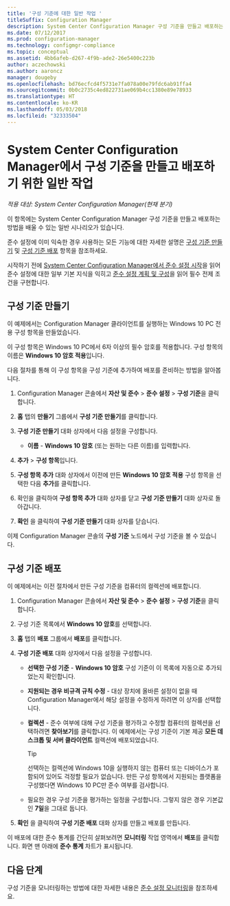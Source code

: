 ```yaml
---
title: '구성 기준에 대한 일반 작업 '
titleSuffix: Configuration Manager
description: System Center Configuration Manager 구성 기준을 만들고 배포하는 방법을 알아봅니다.
ms.date: 07/12/2017
ms.prod: configuration-manager
ms.technology: configmgr-compliance
ms.topic: conceptual
ms.assetid: 4bb6afeb-d267-4f9b-ade2-26e5400c223b
author: aczechowski
ms.author: aaroncz
manager: dougeby
ms.openlocfilehash: bd76ecfcd4f5731e7fa078a00e79fdc6ab91ffa4
ms.sourcegitcommit: 0b0c2735c4ed822731ae069b4cc1380e89e78933
ms.translationtype: HT
ms.contentlocale: ko-KR
ms.lasthandoff: 05/03/2018
ms.locfileid: "32333504"
---
```

# <a name="common-tasks-for-creating-and-deploying-configuration-baselines-with-system-center-configuration-manager"></a>System Center Configuration Manager에서 구성 기준을 만들고 배포하기 위한 일반 작업

*적용 대상: System Center Configuration Manager(현재 분기)*

이 항목에는 System Center Configuration Manager 구성 기준을 만들고 배포하는 방법을 배울 수 있는 일반 시나리오가 있습니다.  

 준수 설정에 이미 익숙한 경우 사용하는 모든 기능에 대한 자세한 설명은 [구성 기준 만들기](../../compliance/deploy-use/create-configuration-baselines.md) 및 [구성 기준 배포](../../compliance/deploy-use/deploy-configuration-baselines.md) 항목을 참조하세요.  

 시작하기 전에 [System Center Configuration Manager에서 준수 설정 시작](../../compliance/get-started/get-started-with-compliance-settings.md)을 읽어 준수 설정에 대한 일부 기본 지식을 익히고 [준수 설정 계획 및 구성](../../compliance/plan-design/plan-for-and-configure-compliance-settings.md)을 읽어 필수 전제 조건을 구현합니다.  

## <a name="create-a-configuration-baseline"></a>구성 기준 만들기  
 이 예제에서는 Configuration Manager 클라이언트를 실행하는 Windows 10 PC 전용 구성 항목을 만들었습니다.  

 이 구성 항목은 Windows 10 PC에서 6자 이상의 필수 암호를 적용합니다. 구성 항목의 이름은 **Windows 10 암호 적용**입니다.  

다음 절차를 통해 이 구성 항목을 구성 기준에 추가하여 배포를 준비하는 방법을 알아봅니다.  

1.  Configuration Manager 콘솔에서 **자산 및 준수** > **준수 설정** > **구성 기준**을 클릭합니다.  

3.  **홈** 탭의 **만들기** 그룹에서 **구성 기준 만들기**를 클릭합니다.  

4.  **구성 기준 만들기** 대화 상자에서 다음 설정을 구성합니다.  

    -   **이름** - **Windows 10 암호** (또는 원하는 다른 이름)를 입력합니다.  

5.  **추가** > **구성 항목**입니다.  

6.  **구성 항목 추가** 대화 상자에서 이전에 만든 **Windows 10 암호 적용** 구성 항목을 선택한 다음 **추가**를 클릭합니다.  

7.  확인을 클릭하여 **구성 항목 추가** 대화 상자를 닫고 **구성 기준 만들기** 대화 상자로 돌아갑니다.

8.  **확인** 을 클릭하여 **구성 기준 만들기** 대화 상자를 닫습니다.  

 이제 Configuration Manager 콘솔의 **구성 기준** 노드에서 구성 기준을 볼 수 있습니다.  

## <a name="deploy-the-configuration-baseline"></a>구성 기준 배포  
 이 예제에서는 이전 절차에서 만든 구성 기준을 컴퓨터의 컬렉션에 배포합니다.  

1.  Configuration Manager 콘솔에서 **자산 및 준수** > **준수 설정** > **구성 기준**을 클릭합니다.  

3.  구성 기준 목록에서 **Windows 10 암호**를 선택합니다.  

4.  **홈** 탭의 **배포** 그룹에서 **배포**를 클릭합니다.  

5.  **구성 기준 배포** 대화 상자에서 다음 설정을 구성합니다.  

    -   **선택한 구성 기준** - **Windows 10 암호** 구성 기준이 이 목록에 자동으로 추가되었는지 확인합니다.  

    -   **지원되는 경우 비규격 규칙 수정** - 대상 장치에 올바른 설정이 없을 때 Configuration Manager에서 해당 설정을 수정하게 하려면 이 상자를 선택합니다.  

    -   **컬렉션** - 준수 여부에 대해 구성 기준을 평가하고 수정할 컴퓨터의 컬렉션을 선택하려면 **찾아보기**를 클릭합니다. 이 예제에서는 구성 기준이 기본 제공 **모든 데스크톱 및 서버 클라이언트** 컬렉션에 배포되었습니다.  

        > [!TIP]  
        >  선택하는 컬렉션에 Windows 10을 실행하지 않는 컴퓨터 또는 디바이스가 포함되어 있어도 걱정할 필요가 없습니다. 만든 구성 항목에서 지원되는 플랫폼을 구성했다면 Windows 10 PC만 준수 여부를 검사합니다.  

    -   필요한 경우 구성 기준을 평가하는 일정을 구성합니다. 그렇지 않은 경우 기본값인 **7일**을 그대로 둡니다.  

7.  **확인** 을 클릭하여 **구성 기준 배포** 대화 상자를 만들고 배포를 만듭니다.  

 이 배포에 대한 준수 통계를 간단히 살펴보려면 **모니터링** 작업 영역에서 **배포**를 클릭합니다. 화면 맨 아래에 **준수 통계** 차트가 표시됩니다.  

## <a name="next-steps"></a>다음 단계 

구성 기준을 모니터링하는 방법에 대한 자세한 내용은 [준수 설정 모니터링](../../compliance/deploy-use/monitor-compliance-settings.md)을 참조하세요.  
